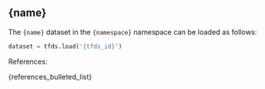 ## {name}

The `{name}` dataset in the `{namespace}` namespace can be loaded as follows:

```python
dataset = tfds.load('{tfds_id}')
```

References:

{references_bulleted_list}
